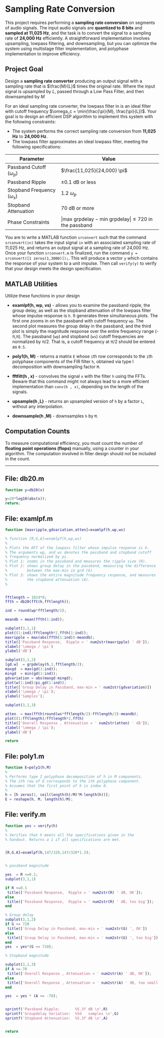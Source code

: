 # Sampling Rate Conversion

This project requires performing a **sampling rate conversion** on segments of audio signals. The input audio signals are **quantized to 8 bits** and **sampled at 11,025 Hz**, and the task is to convert the signal to a sampling rate of **24,000 Hz** efficiently. A straightforward implementation involves upsampling, lowpass filtering, and downsampling, but you can optimize the system using multistage filter implementation, and polyphase implementation to improve efficiency.

## Project Goal

Design a **sampling rate converter** producing an output signal with a sampling rate that is $\frac{M}{L}$ times the original rate. Where the input signal is upsampled by $L$, passed through a Low Pass Filter, and then downsampled by $M$

For an ideal sampling rate converter, the lowpass filter in is an ideal filter with cutoff frequency $\omega_c = \min(\frac{\pi}{M}, \frac{\pi}{L})$. Your goal is to design an efficient DSP algorithm to implement this system with the following constraints:

- The system performs the correct sampling rate conversion from **11,025 Hz** to **24,000 Hz**.
- The lowpass filter approximates an ideal lowpass filter, meeting the following specifications:

| Parameter                       | Value                                   |
|---------------------------------|-----------------------------------------|
| Passband Cutoff ($\omega_p$)    | $\frac{11,025}{24,000} \pi$             |
| Passband Ripple                 | ±0.1 dB or less                         |
| Stopband Frequency ($\omega_s$) | 1.2 $\omega_p$                          |
| Stopband Attenuation            | 70 dB or more                           |
| Phase Constraints               | $\lvert \text{max grpdelay} - \text{min grpdelay} \rvert \leq 720$ in the passband |

You are to write a MATLAB function `srconvert` such that the command `srconvert(in)` takes the input signal `in` with an associated sampling rate of 11,025 Hz, and returns an output signal at a sampling rate of 24,000 Hz. Once your function `srconvert.m` is finalized, run the command `y = srconvert([1 zeros(1,3000)]);`. This will produce a vector `y` which contains the response of your system to a unit impulse. Then call `verify(y)` to verify that your design meets the design specification.

## MATLAB Utilities

Utilize these functions in your design

- **examlpf(h, wp, vs)** - allows you to examine the passband ripple, the group delay, as well as the stopband attenuation of the lowpass filter whose impulse response is `h`. It generates three simultaneous plots. The first one zooms in on the passband with cutoff frequency `wp`. The second plot measures the group delay in the passband, and the third plot is simply the magnitude response over the entire frequency range (-π,π). The passband (`wp`) and stopband (`ws`) cutoff frequencies are normalized by π/2. That is, a cutoff frequency at π/2 should be entered as `0.5`.

- **poly1(h, M)** - returns a matrix `E` whose `i`th row corresponds to the `i`th polyphase components of the FIR filter `h`, obtained via type I decomposition with downsampling factor `M`.

- **fftfilt(h , x)** - convolves the signal `x` with the filter `h` using the FFTs. Beware that this command might not always lead to a more efficient implementation than `conv(h , x)`, depending on the length of the signals.

- **upsample(h ,L)** - returns an upsampled version of `h` by a factor `L`, without any interpolation.

- **downsample(h ,M)** - downsamples `h` by `M`.

## Computation Counts

To measure computational efficiency, you must count the number of **floating point operations (flops)** manually, using a counter in your algorithm. The computation involved in filter design should not be included in the count.

---

## File: db20.m

```matlab
function y=db20(x)

y=20*log10(abs(x));
return;
```

## File: examlpf.m

```matlab
function [maxripple,gdvariation,atten]=examlpf(h,wp,ws)

% function [R,G,A]=examlpf(h,wp,ws)
%
% Plots the DFT of the lowpass filter whose impulse response is h.
% The arguments wp, and ws denotes the passband and stopband cutoff 
% frequency normalized by pi.
% Plot 1: zooms in the passband and measures the ripple size (R).
% Plot 2: shows group delay in the passband, measuring the difference 
%         between the max-min in grd (G)
% Plot 3: shows the entire magnitude frequency response, and measures
%         the stopband attenuation (A).
% 


fftlength = 1024*8;
ffth = db20(fft(h,fftlength));

ind = round(wp*fftlength/2);

meandb = mean(ffth(1:ind));

subplot(3,1,1)
plot((1:ind)/fftlength*2,ffth(1:ind));
maxripple = max(abs(ffth(1:ind))-meandb);
title(['Passband Response,  Ripple = ' num2str(maxripple) ' dB']);
xlabel('\omega / \pi')
ylabel('dB')

subplot(3,1,2)
[gd,w]  = grpdelay(h,1,fftlength/2);
maxgd  = max(gd(1:ind));
mingd  = min(gd(1:ind));
gdvariation = abs(maxgd-mingd);
plot(w(1:ind)/pi,gd(1:ind));
title(['Group Delay in Passband, max-min = ' num2str(gdvariation)])
xlabel('\omega / \pi');
ylabel('Samples');

subplot(3,1,3)

atten  = max(ffth(round(ws*fftlength/2):fftlength/2)-meandb);
plot((1:fftlength)/fftlength*2,ffth)
title(['Overall Response , Attenuation = ' num2str(atten) ' dB']);
xlabel('\omega / \pi');
ylabel('dB')

return
```

## File: poly1.m

```matlab
function E=poly1(h,M)
%
% Performs type I polyphase decomposition of h in M components.
% The ith row of E corresponds to the ith polyphase component.
% Assumes that the first point of h is index 0.
%
h = [h zeros(1, ceil(length(h)/M)*M-length(h))];
E = reshape(h, M, length(h)/M);
```

## File: verify.m

```matlab
function yes = verify(h)
%
% Verifies that h meets all the specifications given in the
% handout. Returns a 1 if all specifications are met.


[R,G,A]=examlpf(h,147/320,147/320*1.2);


% passband magnitude

yes  = R <=0.1;
subplot(3,1,1)

if R <=0.1
 title(['Passband Response,  Ripple = ' num2str(R) ' dB, OK']);
else
 title(['Passband Response,  Ripple = ' num2str(R) ' dB, too big']);
end

% Group delay
subplot(3,1,2)
if G <= 720
 title(['Group Delay in Passband, max-min = ' num2str(G) ', OK'])
else
 title(['Group Delay in Passband, max-min = ' num2str(G) ', too big'])
end
yes  = yes*(G <= 720);

% Stopband magnitude

subplot(3,1,3)
if A <=-70
 title(['Overall Response , Attenuation = ' num2str(A) ' dB, OK']);
else
 title(['Overall Response , Attenuation = ' num2str(A) ' dB, too small']);
end

yes  = yes * (A <= -70);


sprintf('Passband Ripple:       %5.3f dB \n',R)
sprintf('Groupdelay Variation:  %5d   samples \n',G)
sprintf('Stopband Attenuation:  %5.3f dB \n',A)


return
```
